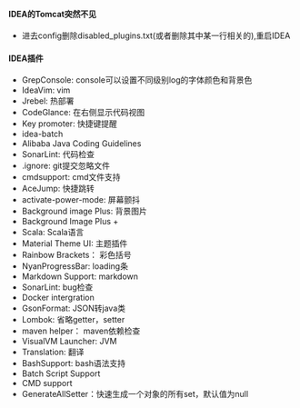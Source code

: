 #### IDEA的Tomcat突然不见

- 进去config删除disabled_plugins.txt(或者删除其中某一行相关的),重启IDEA

#### IDEA插件

- GrepConsole: console可以设置不同级别log的字体颜色和背景色
- IdeaVim: vim
- Jrebel: 热部署
- CodeGlance: 在右侧显示代码视图
- Key promoter: 快捷键提醒
- idea-batch
- Alibaba Java Coding Guidelines
- SonarLint: 代码检查
- .ignore: git提交忽略文件
- cmdsupport: cmd文件支持
- AceJump: 快捷跳转
- activate-power-mode: 屏幕颤抖
- Background image Plus: 背景图片
- Background Image Plus +
- Scala: Scala语言
- Material Theme UI: 主题插件
- Rainbow Brackets： 彩色括号
- NyanProgressBar: loading条
- Markdown Support: markdown
- SonarLint: bug检查
- Docker intergration
- GsonFormat: JSON转java类
- Lombok: 省略getter，setter
- maven helper： maven依赖检查
- VisualVM Launcher: JVM
- Translation: 翻译
- BashSupport: bash语法支持
- Batch Script Support
- CMD support
- GenerateAllSetter：快速生成一个对象的所有set，默认值为null